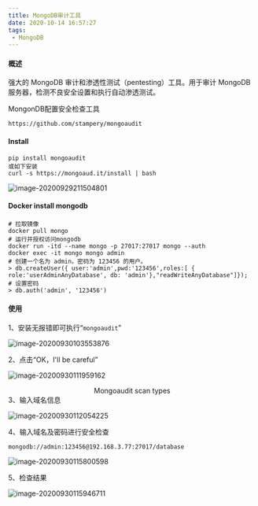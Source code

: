 ```yaml
---
title: MongoDB审计工具
date: 2020-10-14 16:57:27
tags:
 - MongoDB
---
```


#### 概述

强大的 MongoDB 审计和渗透性测试（pentesting）工具。用于审计 MongoDB 服务器，检测不良安全设置和执行自动渗透测试。

MongonDB配置安全检查工具

```
https://github.com/stampery/mongoaudit
```

#### Install

```shell
pip install mongoaudit
或如下安装
curl -s https://mongoaud.it/install | bash
```

![image-20200929211504801](/images/mongodb/image-20200929211504801.png)

#### Docker install mongodb

```shell
# 拉取镜像
docker pull mongo
# 运行并授权访问mongodb
docker run -itd --name mongo -p 27017:27017 mongo --auth
docker exec -it mongo mongo admin
# 创建一个名为 admin，密码为 123456 的用户。
> db.createUser({ user:'admin',pwd:'123456',roles:[ { role:'userAdminAnyDatabase', db: 'admin'},"readWriteAnyDatabase"]});
# 设置密码
> db.auth('admin', '123456')
```

#### 使用

1、安装无报错即可执行“`mongoaudit`”

![image-20200930103553876](/images/mongodb/image-20200930103553876.png)

2、点击“OK，I'll be careful”

![image-20200930111959162](/images/mongodb/image-20200930111959162.png)

<center>Mongoaudit scan types</center>
3、输入域名信息

![image-20200930112054225](/images/mongodb/image-20200930112054225.png)

4、输入域名及密码进行安全检查

```shell
mongodb://admin:123456@192.168.3.77:27017/database
```

![image-20200930115800598](/images/mongodb/image-20200930115800598.png)

5、检查结果

![image-20200930115946711](/images/mongodb/image-20200930115946711.png)
